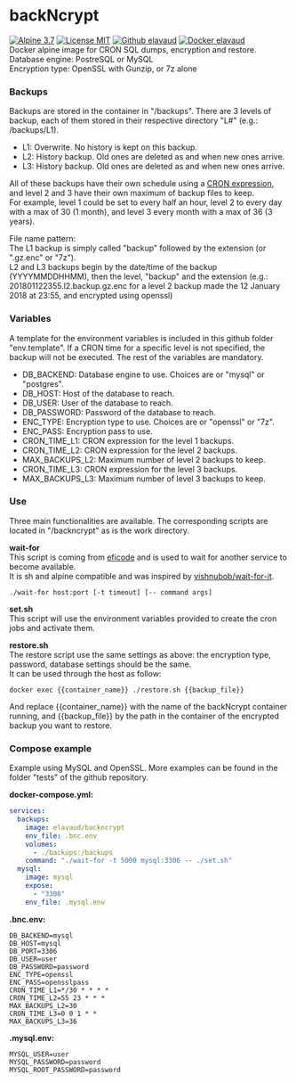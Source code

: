 # backNcrypt
[![Alpine 3.7](https://img.shields.io/badge/Alpine-3.7-brightgreen.svg)](https://hub.docker.com/_/alpine/) [![License MIT](https://img.shields.io/badge/license-MIT-blue.svg)](https://github.com/elavaud/backNcrypt/blob/master/LICENSE) [![Github elavaud](https://img.shields.io/badge/Github-elavaud-red.svg)](https://github.com/elavaud/backNcrypt) [![Docker elavaud](https://img.shields.io/badge/Docker-elavaud-lightgrey.svg)](https://hub.docker.com/r/elavaud/backncrypt/)  
Docker alpine image for CRON SQL dumps, encryption and restore.  
Database engine: PostreSQL or MySQL  
Encryption type: OpenSSL with Gunzip, or 7z alone  

### Backups 

Backups are stored in the container in "/backups". There are 3 levels of backup, each of them stored in their respective directory "L#" (e.g.: /backups/L1).
* L1: Overwrite. No history is kept on this backup.
* L2: History backup. Old ones are deleted as and when new ones arrive. 
* L3: History backup. Old ones are deleted as and when new ones arrive.

All of these backups have their own schedule using a [CRON expression](https://en.wikipedia.org/wiki/Cron#CRON_expression), and level 2 and 3 have their own maximum of backup files to keep.  
For example, level 1 could be set to every half an hour, level 2 to every day with a max of 30 (1 month), and level 3 every month with a max of 36 (3 years).

File name pattern:  
The L1 backup is simply called "backup" followed by the extension (or ".gz.enc" or "7z").  
L2 and L3 backups begin by the date/time of the backup (YYYYMMDDHHMM), then the level, "backup" and the extension (e.g.: 201801122355.l2.backup.gz.enc for a level 2 backup made the 12 January 2018 at 23:55, and encrypted using openssl)

### Variables

A template for the environment variables is included in this github folder "env.template". If a CRON time for a specific level is not specified, the backup will not be executed. The rest of the variables are mandatory.
* DB_BACKEND: Database engine to use. Choices are or "mysql" or "postgres".
* DB_HOST: Host of the database to reach.
* DB_USER: User of the database to reach.
* DB_PASSWORD: Password of the database to reach.
* ENC_TYPE: Encryption type to use. Choices are or "openssl" or "7z".
* ENC_PASS: Encryption pass to use.
* CRON_TIME_L1: CRON expression for the level 1 backups.
* CRON_TIME_L2: CRON expression for the level 2 backups.
* MAX_BACKUPS_L2: Maximum number of level 2 backups to keep.
* CRON_TIME_L3: CRON expression for the level 3 backups.
* MAX_BACKUPS_L3: Maximum number of level 3 backups to keep.

### Use

Three main functionalities are available. The corresponding scripts are located in "/backncrypt" as is the work directory.  

**wait-for**  
This script is coming from [eficode](https://github.com/eficode/wait-for) and is used to wait for another service to become available.  
It is sh and alpine compatible and was inspired by [vishnubob/wait-for-it](https://github.com/vishnubob/wait-for-it).

    ./wait-for host:port [-t timeout] [-- command args]

**set.sh**  
This script will use the environment variables provided to create the cron jobs and activate them. 

**restore.sh**  
The restore script use the same settings as above: the encryption type, password, database settings should be the same.  
It can be used through the host as follow:

    docker exec {{container_name}} ./restore.sh {{backup_file}} 

And replace {{container_name}} with the name of the backNcrypt container running, and {{backup_file}} by the path in the container of the encrypted backup you want to restore.

### Compose example

Example using MySQL and OpenSSL. More examples can be found in the folder "tests" of the github repository.


**docker-compose.yml:**
```yaml
services:
  backups:
    image: elavaud/backncrypt
    env_file: .bnc.env
    volumes:
      - ./backups:/backups
    command: "./wait-for -t 5000 mysql:3306 -- ./set.sh"
  mysql:
    image: mysql
    expose:
      - "3306"
    env_file: .mysql.env
```


**.bnc.env:**
```
DB_BACKEND=mysql
DB_HOST=mysql
DB_PORT=3306
DB_USER=user
DB_PASSWORD=password
ENC_TYPE=openssl
ENC_PASS=opensslpass
CRON_TIME_L1=*/30 * * * *
CRON_TIME_L2=55 23 * * *
MAX_BACKUPS_L2=30
CRON_TIME_L3=0 0 1 * *
MAX_BACKUPS_L3=36
```

**.mysql.env:**
```
MYSQL_USER=user
MYSQL_PASSWORD=password
MYSQL_ROOT_PASSWORD=password
```
